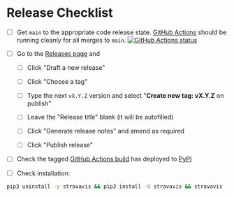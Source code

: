 # Release Checklist

- [ ] Get `main` to the appropriate code release state.
      [GitHub Actions](https://github.com/marcusvolz/strava_py/actions) should be
      running cleanly for all merges to `main`.
      [![GitHub Actions status](https://github.com/marcusvolz/strava_py/workflows/Test/badge.svg)](https://github.com/marcusvolz/strava_py/actions)

- [ ] Go to the [Releases page](https://github.com/marcusvolz/strava_py/releases) and
  - [ ] Click "Draft a new release"

  - [ ] Click "Choose a tag"

  - [ ] Type the next `vX.Y.Z` version and select "**Create new tag: vX.Y.Z** on
        publish"

  - [ ] Leave the "Release title" blank (it will be autofilled)

  - [ ] Click "Generate release notes" and amend as required

  - [ ] Click "Publish release"

- [ ] Check the tagged
      [GitHub Actions build](https://github.com/marcusvolz/strava_py/actions/workflows/deploy.yml)
      has deployed to [PyPI](https://pypi.org/project/stravavis/#history)

- [ ] Check installation:

```bash
pip3 uninstall -y stravavis && pip3 install -U stravavis && stravavis --help
```
